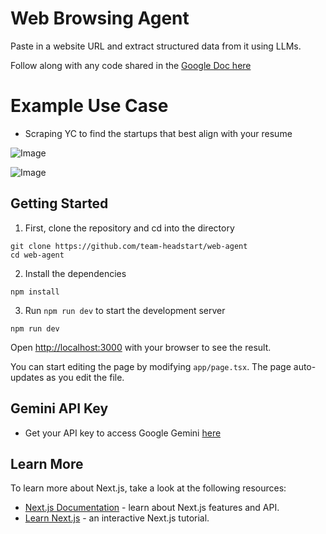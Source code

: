# Web Browsing Agent

Paste in a website URL and extract structured data from it using LLMs.

Follow along with any code shared in the [Google Doc here](https://docs.google.com/document/d/1FPKXjrThNFa1YXAsW-qfxHvka-JvAnj-BquVSxPTrW8/edit?usp=sharing)


# Example Use Case
- Scraping YC to find the startups that best align with your resume


![Image](https://github.com/user-attachments/assets/32dfe308-957b-4df4-aa80-bc02a93b2fe2)


![Image](https://github.com/user-attachments/assets/f11f900c-8db9-4235-8500-6506819f0ea7)



## Getting Started

1. First, clone the repository and cd into the directory
```
git clone https://github.com/team-headstart/web-agent
cd web-agent
```

2. Install the dependencies
```
npm install
```

3. Run `npm run dev` to start the development server
```
npm run dev
```

Open [http://localhost:3000](http://localhost:3000) with your browser to see the result.

You can start editing the page by modifying `app/page.tsx`. The page auto-updates as you edit the file.


## Gemini API Key
- Get your API key to access Google Gemini [here](https://aistudio.google.com/apikey)


## Learn More

To learn more about Next.js, take a look at the following resources:

- [Next.js Documentation](https://nextjs.org/docs) - learn about Next.js features and API.
- [Learn Next.js](https://nextjs.org/learn) - an interactive Next.js tutorial.
